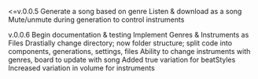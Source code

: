 <=v.0.0.5
Generate a song based on genre
Listen & download as a song
Mute/unmute during generation to control instruments

v.0.0.6
Begin documentation & testing
Implement Genres & Instruments as Files
Drastially change directory; now folder structure; split code into components, generations, settings, files
Ability to change instruments with genres, board to update with song
Added true variation for beatStyles
Increased variation in volume for instruments